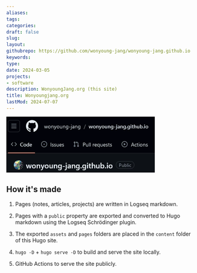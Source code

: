 ```yaml
---
aliases: 
tags:
categories:
draft: false
slug: 
layout: 
githubrepo: https://github.com/wonyoung-jang/wonyoung-jang.github.io
keywords: 
type: 
date: 2024-03-05
projects:
- software
description: WonyoungJang.org (this site)
title: Wonyoungjang.org
lastMod: 2024-07-07
---
```

![wonyoungjang-org.webp](/assets/wonyoungjang-org.webp)

## How it's made

1. Pages (notes, articles, projects) are written in Logseq markdown.

2. Pages with a `public` property are exported and converted to Hugo markdown using the Logseq Schrödinger plugin.

3. The exported `assets` and `pages` folders are placed in the `content` folder of this Hugo site.

4. `hugo -D` + `hugo serve -D` to build and serve the site locally.

5. GitHub Actions to serve the site publicly.
